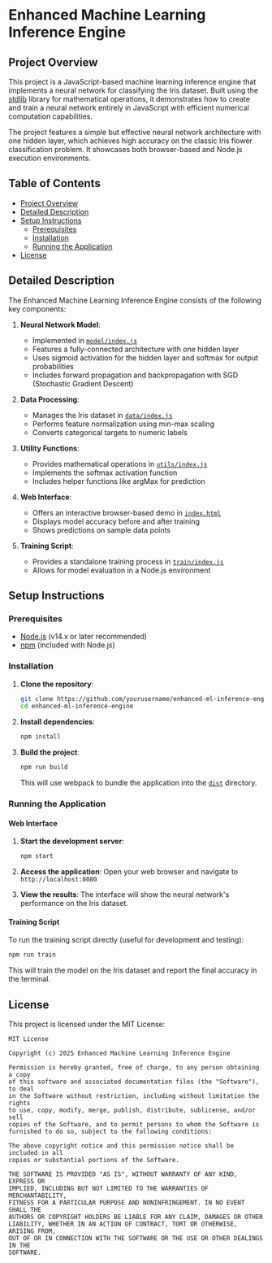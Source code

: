 # Enhanced Machine Learning Inference Engine

## Project Overview

This project is a JavaScript-based machine learning inference engine that implements a neural network for classifying the Iris dataset. Built using the [stdlib](https://stdlib.io/) library for mathematical operations, it demonstrates how to create and train a neural network entirely in JavaScript with efficient numerical computation capabilities.

The project features a simple but effective neural network architecture with one hidden layer, which achieves high accuracy on the classic Iris flower classification problem. It showcases both browser-based and Node.js execution environments.

## Table of Contents

- [Project Overview](#project-overview)
- [Detailed Description](#detailed-description)
- [Setup Instructions](#setup-instructions)
  - [Prerequisites](#prerequisites)
  - [Installation](#installation)
  - [Running the Application](#running-the-application)
- [License](#license)

## Detailed Description

The Enhanced Machine Learning Inference Engine consists of the following key components:

1. **Neural Network Model**:
   - Implemented in [`model/index.js`](model/index.js )
   - Features a fully-connected architecture with one hidden layer
   - Uses sigmoid activation for the hidden layer and softmax for output probabilities
   - Includes forward propagation and backpropagation with SGD (Stochastic Gradient Descent)

2. **Data Processing**:
   - Manages the Iris dataset in [`data/index.js`](data/index.js )
   - Performs feature normalization using min-max scaling
   - Converts categorical targets to numeric labels

3. **Utility Functions**:
   - Provides mathematical operations in [`utils/index.js`](utils/index.js )
   - Implements the softmax activation function
   - Includes helper functions like argMax for prediction

4. **Web Interface**:
   - Offers an interactive browser-based demo in [`index.html`](index.html )
   - Displays model accuracy before and after training
   - Shows predictions on sample data points

5. **Training Script**:
   - Provides a standalone training process in [`train/index.js`](train/index.js )
   - Allows for model evaluation in a Node.js environment

## Setup Instructions

### Prerequisites

- [Node.js](https://nodejs.org/) (v14.x or later recommended)
- [npm](https://www.npmjs.com/) (included with Node.js)

### Installation

1. **Clone the repository**:

   ```bash
   git clone https://github.com/yourusername/enhanced-ml-inference-engine.git
   cd enhanced-ml-inference-engine
   ```

2. **Install dependencies**:

   ```bash
   npm install
   ```

3. **Build the project**:

   ```bash
   npm run build
   ```

   This will use webpack to bundle the application into the [`dist`](dist ) directory.

### Running the Application

#### Web Interface

1. **Start the development server**:

   ```bash
   npm start
   ```

2. **Access the application**:
   Open your web browser and navigate to `http://localhost:8080`

3. **View the results**:
   The interface will show the neural network's performance on the Iris dataset.

#### Training Script

To run the training script directly (useful for development and testing):

```bash
npm run train
```

This will train the model on the Iris dataset and report the final accuracy in the terminal.

## License

This project is licensed under the MIT License:

```license
MIT License

Copyright (c) 2025 Enhanced Machine Learning Inference Engine

Permission is hereby granted, free of charge, to any person obtaining a copy
of this software and associated documentation files (the "Software"), to deal
in the Software without restriction, including without limitation the rights
to use, copy, modify, merge, publish, distribute, sublicense, and/or sell
copies of the Software, and to permit persons to whom the Software is
furnished to do so, subject to the following conditions:

The above copyright notice and this permission notice shall be included in all
copies or substantial portions of the Software.

THE SOFTWARE IS PROVIDED "AS IS", WITHOUT WARRANTY OF ANY KIND, EXPRESS OR
IMPLIED, INCLUDING BUT NOT LIMITED TO THE WARRANTIES OF MERCHANTABILITY,
FITNESS FOR A PARTICULAR PURPOSE AND NONINFRINGEMENT. IN NO EVENT SHALL THE
AUTHORS OR COPYRIGHT HOLDERS BE LIABLE FOR ANY CLAIM, DAMAGES OR OTHER
LIABILITY, WHETHER IN AN ACTION OF CONTRACT, TORT OR OTHERWISE, ARISING FROM,
OUT OF OR IN CONNECTION WITH THE SOFTWARE OR THE USE OR OTHER DEALINGS IN THE
SOFTWARE.
```
